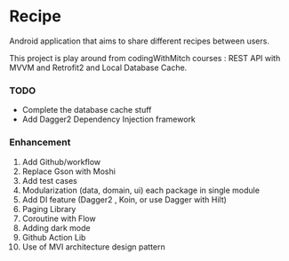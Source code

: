 # Recipe
Android application that aims to share different recipes between users.

This project is play around from codingWithMitch courses : REST API with MVVM and Retrofit2 and Local Database Cache.

### TODO
- Complete the database cache stuff
- Add Dagger2 Dependency Injection framework

### Enhancement
1. Add Github/workflow
2. Replace Gson with Moshi
3. Add test cases
4. Modularization (data, domain, ui) each package in single module
5. Add DI feature (Dagger2 , Koin, or use Dagger with Hilt)
6. Paging Library
7. Coroutine with Flow
8. Adding dark mode
9. Github Action Lib
10. Use of MVI architecture design pattern
